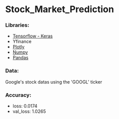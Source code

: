 # Stock_Market_Prediction

### Libraries: 
- [Tensorflow - Keras](https://www.tensorflow.org/api_docs/python/tf/keras)
- Yfinance
- [Plotly](https://plotly.com/)
- [Numpy](http://numpy.org/)
- [Pandas](https://pandas.pydata.org/)

### Data: 
Google's stock datas using the 'GOOGL' ticker

### Accuracy:
- loss: 0.0174 
- val_loss: 1.0265
